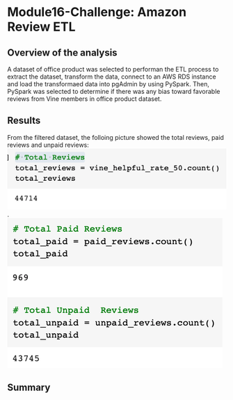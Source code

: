 # Module16-Challenge: Amazon Review ETL
## Overview of the analysis
A dataset of office product was selected to performan the ETL process to extract the dataset, transform the data, connect to an AWS RDS instance and load the transformaed data into pgAdmin by using PySpark. Then, PySpark was selected to determine if there was any bias toward favorable reviews from Vine members in office product dataset.
## Results
From the filtered dataset, the folloing picture showed the total reviews, paid reviews and unpaid reviews:
![total_reviews](https://github.com/cffhr99/Module16-Challenge/blob/main/img/Total_review.png?raw=true).   
![total_paid_unpaid](https://github.com/cffhr99/Module16-Challenge/blob/main/img/Total_Paid_Unpaid.png?raw=true)
## Summary
